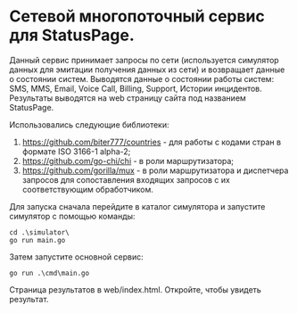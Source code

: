# Сетевой многопоточный сервис для StatusPage.

Данный сервис принимает запросы по сети (используется симулятор данных для эмитации получения данных из сети) и возвращает данные о состоянии систем.
Выводятся данные о состоянии работы систем: SMS, MMS, Email, Voice Call, Billing, Support, Истории инцидентов.
Результаты выводятся на web страницу сайта под названием StatusPage.

Использовались следующие библиотеки:

1. https://github.com/biter777/countries - для работы с кодами стран в формате ISO 3166-1 alpha-2;
2. https://github.com/go-chi/chi - в роли маршрутизатора;
3. https://github.com/gorilla/mux - в роли маршрутизатора и диспетчера запросов для сопоставления входящих запросов с их соответствующим обработчиком.

Для запуска сначала перейдите в каталог симулятора и запустите симулятор с помощью команды:
```shell
cd .\simulator\
go run main.go
```
Затем запустите основной сервис:
```shell
go run .\cmd\main.go
```

Страница результатов в web/index.html. Откройте, чтобы увидеть результат.
